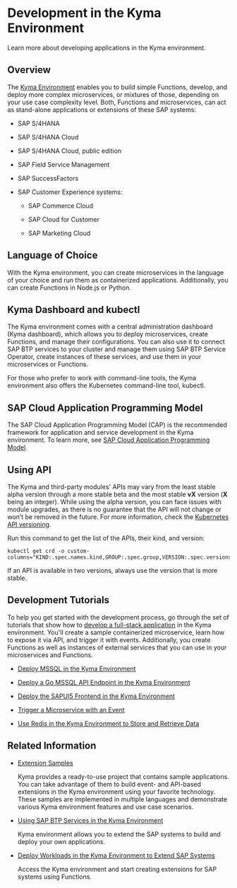 

# Development in the Kyma Environment

Learn more about developing applications in the Kyma environment.





## Overview

The [Kyma Environment](kyma-environment-468c2f3.md) enables you to build simple Functions, develop, and deploy more complex microservices, or mixtures of those, depending on your use case complexity level. Both, Functions and microservices, can act as stand-alone applications or extensions of these SAP systems:

-   SAP S/4HANA

-   SAP S/4HANA Cloud

-   SAP S/4HANA Cloud, public edition

-   SAP Field Service Management

-   SAP SuccessFactors

-   SAP Customer Experience systems:

    -   SAP Commerce Cloud

    -   SAP Cloud for Customer

    -   SAP Marketing Cloud







## Language of Choice

With the Kyma environment, you can create microservices in the language of your choice and run them as containerized applications. Additionally, you can create Functions in Node.js or Python.





## Kyma Dashboard and kubectl

The Kyma environment comes with a central administration dashboard \(Kyma dashboard\), which allows you to deploy microservices, create Functions, and manage their configurations. You can also use it to connect SAP BTP services to your cluster and manage them using SAP BTP Service Operator, create instances of these services, and use them in your microservices or Functions.

For those who prefer to work with command-line tools, the Kyma environment also offers the Kubernetes command-line tool, kubectl.





## SAP Cloud Application Programming Model

The SAP Cloud Application Programming Model \(CAP\) is the recommended framework for application and service development in the Kyma environment. To learn more, see [SAP Cloud Application Programming Model](sap-cloud-application-programming-model-042061d.md).





## Using API

The Kyma and third-party modules' APIs may vary from the least stable alpha version through a more stable beta and the most stable **vX** version \(**X** being an integer\). While using the alpha version, you can face issues with module upgrades, as there is no guarantee that the API will not change or won’t be removed in the future. For more information, check the [Kubernetes API versioning](https://kubernetes.io/docs/reference/using-api/#api-versioning).

Run this command to get the list of the APIs, their kind, and version:

```
kubectl get crd -o custom-columns="KIND:.spec.names.kind,GROUP:.spec.group,VERSION:.spec.versions[*].name
```

If an API is available in two versions, always use the version that is more stable.





## Development Tutorials

To help you get started with the development process, go through the set of tutorials that show how to [develop a full-stack application](https://developers.sap.com/mission.cp-kyma-full-stack.html) in the Kyma environment. You'll create a sample containerized microservice, learn how to expose it via API, and trigger it with events. Additionally, you create Functions as well as instances of external services that you can use in your microservices and Functions.

-   [Deploy MSSQL in the Kyma Environment](https://developers.sap.com/tutorials/cp-kyma-mssql-deployment.html)

-   [Deploy a Go MSSQL API Endpoint in the Kyma Environment](https://developers.sap.com/tutorials/cp-kyma-api-mssql-golang.html)

-   [Deploy the SAPUI5 Frontend in the Kyma Environment](https://developers.sap.com/tutorials/cp-kyma-frontend-ui5-mssql.html)

-   [Trigger a Microservice with an Event](https://developers.sap.com/tutorials/cp-kyma-microservice-trigger.html)

-   [Use Redis in the Kyma Environment to Store and Retrieve Data](https://developers.sap.com/tutorials/cp-kyma-redis-function.html)






## Related Information

-   [Extension Samples](https://github.com/SAP-samples/kyma-runtime-extension-samples)

    Kyma provides a ready-to-use project that contains sample applications. You can take advantage of them to build event- and API-based extensions in the Kyma environment using your favorite technology. These samples are implemented in multiple languages and demonstrate various Kyma environment features and use case scenarios.

-   [Using SAP BTP Services in the Kyma Environment](using-sap-btp-services-in-the-kyma-environment-ea4dd81.md#loioea4dd81e49254dd482d32e3c20f4477a)

    Kyma environment allows you to extend the SAP systems to build and deploy your own applications.

-   [Deploy Workloads in the Kyma Environment to Extend SAP Systems](deploy-workloads-in-the-kyma-environment-to-extend-sap-systems-fe4ba5b.md)

    Access the Kyma environment and start creating extensions for SAP systems using Functions.


